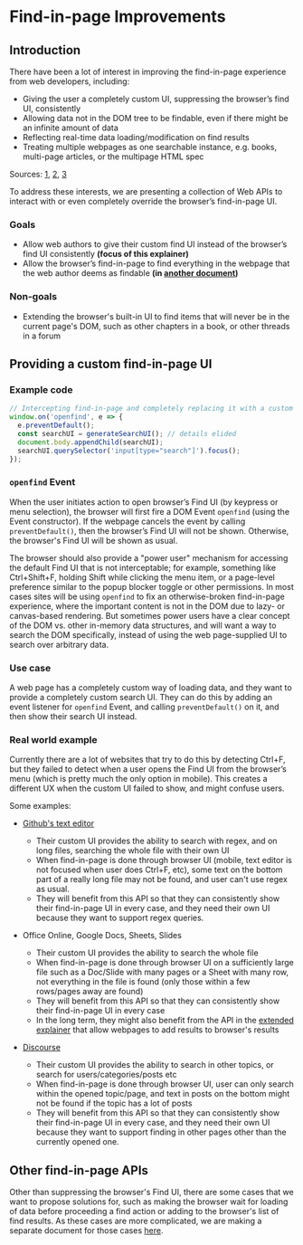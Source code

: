 # Find-in-page Improvements

## Introduction

There have been a lot of interest in improving the find-in-page experience from web developers, including:
* Giving the user a completely custom UI, suppressing the browser’s find UI, consistently
* Allowing data not in the DOM tree to be findable, even if there might be an infinite amount of data
* Reflecting real-time data loading/modification on find results
* Treating multiple webpages as one searchable instance, e.g. books, multi-page articles, or the multipage HTML spec 

Sources: [1](https://github.com/whatwg/html/issues/2858), [2](https://lists.w3.org/Archives/Public/public-whatwg-archive/2014Feb/0140.html), [3](https://lists.w3.org/Archives/Public/public-webapps/2013OctDec/0640.html)

To address these interests, we are presenting a collection of Web APIs to interact with or even completely override the browser’s find-in-page UI.
### Goals

* Allow web authors to give their custom find UI instead of the browser’s find UI consistently **(focus of this explainer)**
* Allow the browser’s find-in-page to find everything in the webpage that the web author deems as findable **(in [another document](explainer-extended.md))**
### Non-goals

* Extending the browser's built-in UI to find items that will never be in the current page's DOM, such as other chapters in a book, or other threads in a forum

## Providing a custom find-in-page UI


### Example code

```js
// Intercepting find-in-page and completely replacing it with a custom UI
window.on('openfind', e => {
  e.preventDefault();
  const searchUI = generateSearchUI(); // details elided
  document.body.appendChild(searchUI);
  searchUI.querySelector('input[type="search"]').focus();
});
```

### `openfind` Event

When the user initiates action to open browser’s Find UI (by keypress or menu selection), the browser will first fire a DOM Event `openfind` (using the Event constructor). If the webpage cancels the event by calling `preventDefault()`, then the browser’s Find UI will not be shown. Otherwise, the browser's Find UI will be shown as usual.

The browser should also provide a "power user" mechanism for accessing the default Find UI that is not interceptable; for example, something like Ctrl+Shift+F, holding Shift while clicking the menu item, or a page-level preference similar to the popup blocker toggle or other permissions. In most cases sites will be using `openfind` to fix an otherwise-broken find-in-page experience, where the important content is not in the DOM due to lazy- or canvas-based rendering. But sometimes power users have a clear concept of the DOM vs. other in-memory data structures, and will want a way to search the DOM specifically, instead of using the web page-supplied UI to search over arbitrary data.

### Use case

A web page has a completely custom way of loading data, and they want to provide a completely custom search UI. They can do this by adding an event listener for `openfind` Event, and calling `preventDefault()` on it, and then show their search UI instead.

### Real world example
Currently there are a lot of websites that try to do this by detecting Ctrl+F, but they failed to detect when a user opens the Find UI from the browser’s menu (which is pretty much the only option in mobile). This creates a different UX when the custom UI failed to show, and might confuse users.

Some examples:

* [Github's text editor](https://gist.github.com/)
  * Their custom UI provides the ability to search with regex, and on long files, searching the whole file with their own UI
  * When find-in-page is done through browser UI (mobile, text editor is not focused when user does Ctrl+F, etc), some text on the bottom part of a really long file may not be found, and user can't use regex as usual.
  * They will benefit from this API so that they can consistently show their find-in-page UI in every case, and they need their own UI because they want to support regex queries.
  
* Office Online, Google Docs, Sheets, Slides
  * Their custom UI provides the ability to search the whole file
  * When find-in-page is done through browser UI on a sufficiently large file such as a Doc/Slide with many pages or a Sheet with many row, not everything in the file is found (only those within a few rows/pages away are found)
  * They will benefit from this API so that they can consistently show their find-in-page UI in every case
  * In the long term, they might also benefit from the API in the [extended explainer](explainer-extended.md) that allow webpages to add results to browser's results


* [Discourse](https://discourse.wicg.io/)
  *  Their custom UI provides the ability to search in other topics, or search for users/categories/posts etc
  *  When find-in-page is done through browser UI, user can only search within the opened topic/page, and text in posts on the bottom might not be found if the topic has a lot of posts
  * They will benefit from this API so that they can consistently show their find-in-page UI in every case, and they need their own UI because they want to support finding in other pages other than the currently opened one.


## Other find-in-page APIs
Other than suppressing the browser's Find UI, there are some cases that we want to propose solutions for, such as making the browser wait for loading of data before proceeding a find action or adding to the browser's list of find results. As these cases are more complicated, we are making a separate document for those cases [here](explainer-extended.md).


